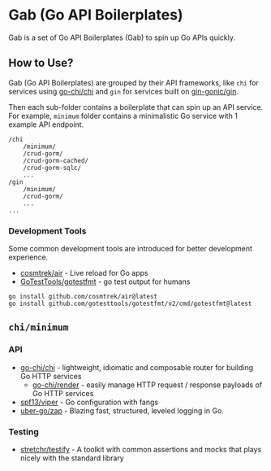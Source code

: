 # Gab (Go API Boilerplates)

Gab is a set of Go API Boilerplates (Gab) to spin up Go APIs quickly.

## How to Use?

Gab (Go API Boilerplates) are grouped by their API frameworks,
like `chi` for services using [go-chi/chi][go-chi/chi]
and `gin` for services built on [gin-gonic/gin][gin-gonic/gin].

Then each sub-folder contains a boilerplate that can spin up an API service.
For example, `minimum` folder contains a minimalistic Go service with 1 example API endpoint.

```
/chi
    /minimum/
    /crud-gorm/
    /crud-gorm-cached/
    /crud-gorm-sqlc/
    ...
/gin
    /minimum/
    /crud-gorm/
    ...
...
```

### Development Tools

Some common development tools are introduced for better development experience.

- [cosmtrek/air](https://github.com/cosmtrek/air) - Live reload for Go apps
- [GoTestTools/gotestfmt](https://github.com/GoTestTools/gotestfmt) - go test output for humans

```
go install github.com/cosmtrek/air@latest
go install github.com/gotesttools/gotestfmt/v2/cmd/gotestfmt@latest
```

## `chi/minimum`

### API
- [go-chi/chi][go-chi/chi] - lightweight, idiomatic and composable router for building Go HTTP services
  - [go-chi/render][go-chi/render] - easily manage HTTP request / response payloads of Go HTTP services
- [spf13/viper][spf13/viper] - Go configuration with fangs
- [uber-go/zap][uber-go/zap] - Blazing fast, structured, leveled logging in Go.

### Testing
- [stretchr/testify][stretchr/testify] - A toolkit with common assertions and mocks that plays nicely with the standard library

[go-chi/chi]: https://github.com/go-chi/chi
[gin-gonic/gin]: https://github.com/gin-gonic/gin
[go-chi/render]: https://github.com/go-chi/render
[spf13/viper]: https://github.com/spf13/viper
[uber-go/zap]: https://github.com/uber-go/zap
[stretchr/testify]: https://github.com/stretchr/testify